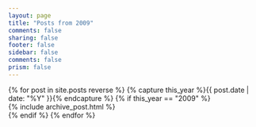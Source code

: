 ```yaml
---
layout: page
title: "Posts from 2009"
comments: false
sharing: false
footer: false
sidebar: false
comments: false
prism: false
---
```


<div id="blog-archives">
{% for post in site.posts reverse %}
{% capture this_year %}{{ post.date | date: "%Y" }}{% endcapture %}
{% if this_year == "2009" %}
<div class="post">
  {% include archive_post.html %}
</div>
{% endif %}
{% endfor %}
</div>